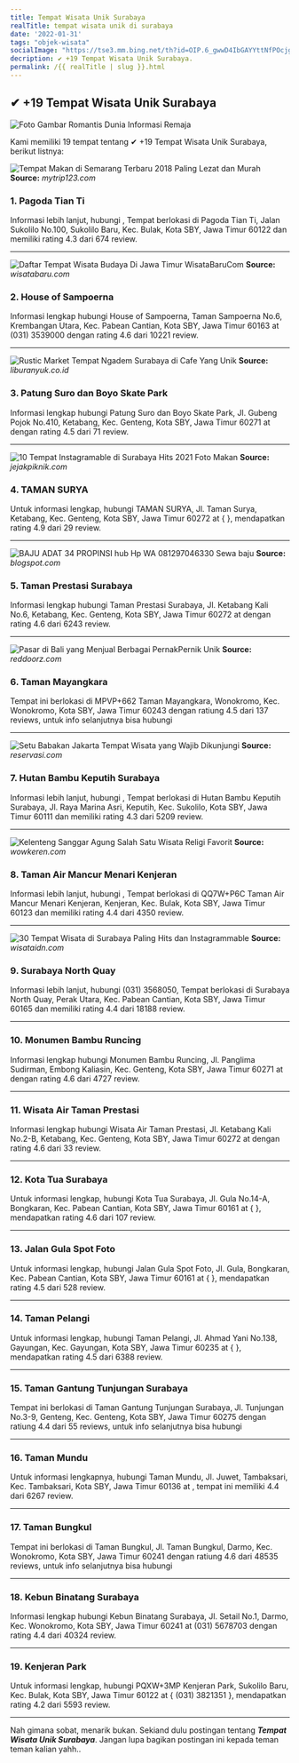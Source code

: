 ```yaml
---
title: Tempat Wisata Unik Surabaya
realTitle: tempat wisata unik di surabaya
date: '2022-01-31'
tags: "objek-wisata"
socialImage: "https://tse3.mm.bing.net/th?id=OIP.6_gwwD4IbGAYYttNfPOcjgAAAA&amp;pid=15.1"
decription: ✔ +19 Tempat Wisata Unik Surabaya.
permalink: /{{ realTitle | slug }}.html
---
```


## ✔ +19 Tempat Wisata Unik Surabaya

![Foto Gambar Romantis  Dunia Informasi Remaja](http://3.bp.blogspot.com/-HvVqw8awDwQ/T6ewKyThFYI/AAAAAAAAAEk/mZzNOOkSLP0/s1600/foto+romantis+mesra.jpg)



Kami memiliki 19 tempat tentang ✔ +19 Tempat Wisata Unik Surabaya, berikut listnya:



![Tempat Makan di Semarang Terbaru 2018 Paling Lezat dan Murah](https://tse2.mm.bing.net/th?id=OIP.68dcCi1wyl3oVUulRPy7rAHaFd&amp;pid=15.1)
**Source:** _mytrip123.com_


### 1. Pagoda Tian Ti



Informasi lebih lanjut, hubungi , Tempat berlokasi di Pagoda Tian Ti, Jalan Sukolilo No.100, Sukolilo Baru, Kec. Bulak, Kota SBY, Jawa Timur 60122 dan memiliki rating 4.3 dari 674 review.

---


![Daftar Tempat Wisata Budaya Di Jawa Timur  WisataBaruCom](https://tse4.mm.bing.net/th?id=OIP.0JSCxOmhpTyGPCHoIYfFVgHaEK&amp;pid=15.1)
**Source:** _wisatabaru.com_


### 2. House of Sampoerna



Informasi lengkap hubungi House of Sampoerna, Taman Sampoerna No.6, Krembangan Utara, Kec. Pabean Cantian, Kota SBY, Jawa Timur 60163 at (031) 3539000 dengan rating 4.6 dari 10221 review.

---


![Rustic Market Tempat Ngadem Surabaya di Cafe Yang Unik ](https://tse4.mm.bing.net/th?id=OIP.FOl-3HO1-oOpaA0w9vYwxQHaEd&amp;pid=15.1)
**Source:** _liburanyuk.co.id_


### 3. Patung Suro dan Boyo Skate Park



Informasi lengkap hubungi Patung Suro dan Boyo Skate Park, Jl. Gubeng Pojok No.410, Ketabang, Kec. Genteng, Kota SBY, Jawa Timur 60271 at  dengan rating 4.5 dari 71 review.

---


![10 Tempat Instagramable di Surabaya Hits 2021 Foto Makan ](https://tse4.mm.bing.net/th?id=OIP.uA5zbpT33GPIhjb7_XcvLQHaEd&amp;pid=15.1)
**Source:** _jejakpiknik.com_


### 4. TAMAN SURYA



Untuk informasi lengkap, hubungi TAMAN SURYA, Jl. Taman Surya, Ketabang, Kec. Genteng, Kota SBY, Jawa Timur 60272 at {  }, mendapatkan rating 4.9 dari 29 review.

---


![BAJU ADAT 34 PROPINSI hub Hp  WA 081297046330 Sewa baju ](https://tse4.mm.bing.net/th?id=OIP.-JlxfShdYZGRbc3SHQh27wHaNK&amp;pid=15.1)
**Source:** _blogspot.com_


### 5. Taman Prestasi Surabaya



Informasi lengkap hubungi Taman Prestasi Surabaya, Jl. Ketabang Kali No.6, Ketabang, Kec. Genteng, Kota SBY, Jawa Timur 60272 at  dengan rating 4.6 dari 6243 review.

---


![Pasar di Bali yang Menjual Berbagai PernakPernik Unik ](https://tse2.mm.bing.net/th?id=OIP.FyZ8_0kVHVgPpUrvXyTZwQHaEK&amp;pid=15.1)
**Source:** _reddoorz.com_


### 6. Taman Mayangkara



Tempat ini berlokasi di MPVP+662 Taman Mayangkara, Wonokromo, Kec. Wonokromo, Kota SBY, Jawa Timur 60243 dengan ratiung 4.5 dari 137 reviews, untuk info selanjutnya bisa hubungi 

---


![Setu Babakan Jakarta Tempat Wisata yang Wajib Dikunjungi ](https://tse1.mm.bing.net/th?id=OIP.73F2u2tzbn770K4nIDmKlAHaE8&amp;pid=15.1)
**Source:** _reservasi.com_


### 7. Hutan Bambu Keputih Surabaya



Informasi lebih lanjut, hubungi , Tempat berlokasi di Hutan Bambu Keputih Surabaya, Jl. Raya Marina Asri, Keputih, Kec. Sukolilo, Kota SBY, Jawa Timur 60111 dan memiliki rating 4.3 dari 5209 review.

---


![Kelenteng Sanggar Agung Salah Satu Wisata Religi Favorit ](https://tse4.mm.bing.net/th?id=OIP.xp8ST11i4o4ArYcdZ1xpQgHaFj&amp;pid=15.1)
**Source:** _wowkeren.com_


### 8. Taman Air Mancur Menari Kenjeran



Informasi lebih lanjut, hubungi , Tempat berlokasi di QQ7W+P6C Taman Air Mancur Menari Kenjeran, Kenjeran, Kec. Bulak, Kota SBY, Jawa Timur 60123 dan memiliki rating 4.4 dari 4350 review.

---


![30 Tempat Wisata di Surabaya Paling Hits dan Instagrammable](https://tse4.mm.bing.net/th?id=OIP.fmsCNl64sM8rGM-jfZIghwHaEc&amp;pid=15.1)
**Source:** _wisataidn.com_


### 9. Surabaya North Quay



Informasi lebih lanjut, hubungi (031) 3568050, Tempat berlokasi di Surabaya North Quay, Perak Utara, Kec. Pabean Cantian, Kota SBY, Jawa Timur 60165 dan memiliki rating 4.4 dari 18188 review.

---


### 10. Monumen Bambu Runcing



Informasi lengkap hubungi Monumen Bambu Runcing, Jl. Panglima Sudirman, Embong Kaliasin, Kec. Genteng, Kota SBY, Jawa Timur 60271 at  dengan rating 4.6 dari 4727 review.

---


### 11. Wisata Air Taman Prestasi



Informasi lengkap hubungi Wisata Air Taman Prestasi, Jl. Ketabang Kali No.2-B, Ketabang, Kec. Genteng, Kota SBY, Jawa Timur 60272 at  dengan rating 4.6 dari 33 review.

---


### 12. Kota Tua Surabaya



Untuk informasi lengkap, hubungi Kota Tua Surabaya, Jl. Gula No.14-A, Bongkaran, Kec. Pabean Cantian, Kota SBY, Jawa Timur 60161 at {  }, mendapatkan rating 4.6 dari 107 review.

---


### 13. Jalan Gula Spot Foto



Untuk informasi lengkap, hubungi Jalan Gula Spot Foto, Jl. Gula, Bongkaran, Kec. Pabean Cantian, Kota SBY, Jawa Timur 60161 at {  }, mendapatkan rating 4.5 dari 528 review.

---


### 14. Taman Pelangi



Untuk informasi lengkap, hubungi Taman Pelangi, Jl. Ahmad Yani No.138, Gayungan, Kec. Gayungan, Kota SBY, Jawa Timur 60235 at {  }, mendapatkan rating 4.5 dari 6388 review.

---


### 15. Taman Gantung Tunjungan Surabaya



Tempat ini berlokasi di Taman Gantung Tunjungan Surabaya, Jl. Tunjungan No.3-9, Genteng, Kec. Genteng, Kota SBY, Jawa Timur 60275 dengan ratiung 4.4 dari 55 reviews, untuk info selanjutnya bisa hubungi 

---


### 16. Taman Mundu



Untuk informasi lengkapnya, hubungi Taman Mundu, Jl. Juwet, Tambaksari, Kec. Tambaksari, Kota SBY, Jawa Timur 60136 at , tempat ini memiliki 4.4 dari 6267 review.

---


### 17. Taman Bungkul



Tempat ini berlokasi di Taman Bungkul, Jl. Taman Bungkul, Darmo, Kec. Wonokromo, Kota SBY, Jawa Timur 60241 dengan ratiung 4.6 dari 48535 reviews, untuk info selanjutnya bisa hubungi 

---


### 18. Kebun Binatang Surabaya



Informasi lengkap hubungi Kebun Binatang Surabaya, Jl. Setail No.1, Darmo, Kec. Wonokromo, Kota SBY, Jawa Timur 60241 at (031) 5678703 dengan rating 4.4 dari 40324 review.

---


### 19. Kenjeran Park



Untuk informasi lengkap, hubungi PQXW+3MP Kenjeran Park, Sukolilo Baru, Kec. Bulak, Kota SBY, Jawa Timur 60122 at { (031) 3821351 }, mendapatkan rating 4.2 dari 5593 review.

---









Nah gimana sobat, menarik bukan. Sekiand dulu postingan tentang ***Tempat Wisata Unik Surabaya***. Jangan lupa bagikan postingan ini kepada teman teman kalian yahh..
